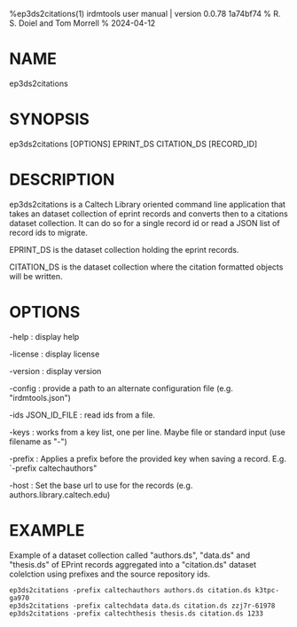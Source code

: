 %ep3ds2citations(1) irdmtools user manual | version 0.0.78 1a74bf74
% R. S. Doiel and Tom Morrell
% 2024-04-12

# NAME

ep3ds2citations

# SYNOPSIS

ep3ds2citations [OPTIONS] EPRINT_DS CITATION_DS [RECORD_ID]

# DESCRIPTION

ep3ds2citations is a Caltech Library oriented command line application
that takes an dataset collection of eprint records and converts then
to a citations dataset collection. It can do so for a single record id
or read a JSON list of record ids to migrate.

EPRINT_DS is the dataset collection holding the eprint records.

CITATION_DS is the dataset collection where the citation formatted
objects will be written.

# OPTIONS

-help
: display help

-license
: display license

-version
: display version

-config
: provide a path to an alternate configuration file (e.g. "irdmtools.json")

-ids JSON_ID_FILE
: read ids from a file.

-keys
: works from a key list, one per line. Maybe file or standard input (use filename as "-")

-prefix
: Applies a prefix before the provided key when saving a record. E.g. `-prefix caltechauthors"

-host
: Set the base url to use for the records (e.g. authors.library.caltech.edu)

# EXAMPLE

Example of a dataset collection called "authors.ds", "data.ds" and
"thesis.ds" of EPrint records aggregated into a "citation.ds" dataset
colelction using prefixes and the source repository ids.

~~~shell
ep3ds2citations -prefix caltechauthors authors.ds citation.ds k3tpc-ga970
ep3ds2citations -prefix caltechdata data.ds citation.ds zzj7r-61978
ep3ds2citations -prefix caltechthesis thesis.ds citation.ds 1233
~~~


